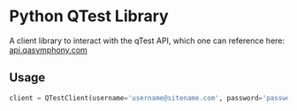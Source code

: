 # Python QTest Library

A client library to interact with the qTest API, which one can reference here: [api.qasymphony.com](https://api.qasymphony.com/)

## Usage

```python
client = QTestClient(username='username@sitename.com', password='password', site_name='sitename')
```